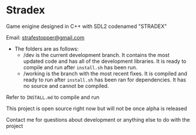 # Stradex
Game enigine designed in C++ with SDL2 codenamed "STRADEX"

Email: strafestopper@gmail.com

* The folders are as follows:
  * /dev is the current development branch. It contains the most updated code and has all of the development libraries. It is ready to compile and run after `install.sh` has been run.
  * /working is the branch with the most recent fixes. It is compiled and ready to run after `install.sh` has been ran for dependencies. It has no source and cannot be compiled.

Refer to `INSTALL.md` to compile and run

This project is open source right now but will not be once alpha is released

Contact me for questions about development or anything else to do with the project

